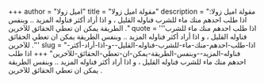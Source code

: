 +++
author = "اميل زولا"
title = "مقولة اميل زولا"
description = "مقولة اميل زولا: اذا طلب احدهم منك ماء للشرب فناوله القليل ، و اذا أراد أكثر فناوله المزيد .. وبنفس الطريقة يمكن ان تعطي الحقائق للآخرين ."
quote = '''اذا طلب احدهم منك ماء للشرب فناوله القليل ، و اذا أراد أكثر فناوله المزيد .. وبنفس الطريقة يمكن ان تعطي الحقائق للآخرين .'''
slug = "اذا-طلب-احدهم-منك-ماء-للشرب-فناوله-القليل--و-اذا-أراد-أكثر-فناوله-المزيد--وبنفس-الطريقة-يمكن-ان-تعطي-الحقائق-للآخرين"
+++
اذا طلب احدهم منك ماء للشرب فناوله القليل ، و اذا أراد أكثر فناوله المزيد .. وبنفس الطريقة يمكن ان تعطي الحقائق للآخرين .
